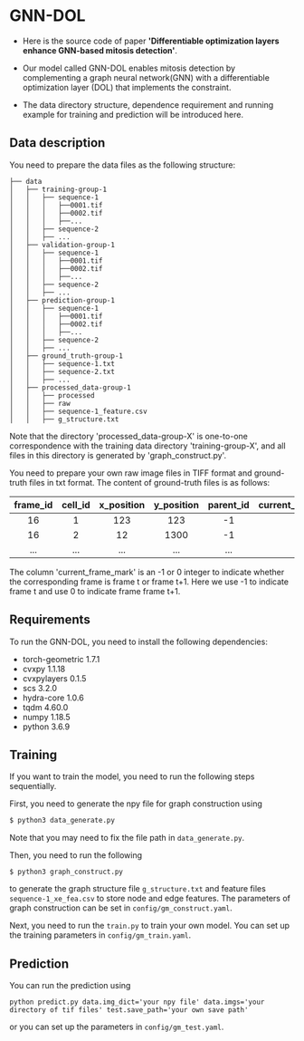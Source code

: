 # GNN-DOL

* Here is the source code of paper **'Differentiable optimization layers enhance GNN-based mitosis detection'**.

* Our model called GNN-DOL enables mitosis detection by complementing a graph neural network(GNN) with a differentiable optimization layer (DOL) that implements the constraint.

* The data directory structure, dependence requirement and running example for training and prediction will be introduced here.

## Data description
You need to prepare the data files as the following structure:
```
├── data
│   ├── training-group-1
│   │   ├── sequence-1
│   │   │   ├──0001.tif
│   │   │   ├──0002.tif
│   │   │   ├──...
│   │   ├── sequence-2
│   │   ├── ...
│   ├── validation-group-1
│   │   ├── sequence-1
│   │   │   ├──0001.tif
│   │   │   ├──0002.tif
│   │   │   ├──...
│   │   ├── sequence-2
│   │   ├── ...
│   ├── prediction-group-1
│   │   ├── sequence-1
│   │   │   ├──0001.tif
│   │   │   ├──0002.tif
│   │   │   ├──...
│   │   ├── sequence-2
│   │   ├── ...
│   ├── ground_truth-group-1
│   │   ├── sequence-1.txt
│   │   ├── sequence-2.txt
│   │   ├── ...
│   ├── processed_data-group-1
│   │   ├── processed
│   │   ├── raw
│   │   ├── sequence-1_feature.csv
│   │   ├── g_structure.txt
```
Note that the directory 'processed_data-group-X' is one-to-one correspondence with the training data directory 'training-group-X', and all files in this directory is generated by 'graph_construct.py'. 

You need to prepare your own raw image files in TIFF format and ground-truth files in txt format. The content of ground-truth files is as follows:

| frame_id | cell_id| x_position | y_position | parent_id|current_frame_mark|
|  :----:  | :----:  |  :----:  | :----:  |  :----:  | :----:  |
  16 | 1 | 123 | 123 | -1 |-1|
  16 | 2 | 12  | 1300 | -1 |-1|  
  ... | ... | ...  | ... | ... |...|

The column 'current_frame_mark' is an -1 or 0 integer to indicate whether the corresponding frame is frame t or frame t+1. Here we use -1 to indicate frame t and use 0 to indicate frame frame t+1. 

## Requirements

To run the GNN-DOL, you need to install the following dependencies:

* torch-geometric 1.7.1
* cvxpy 1.1.18
* cvxpylayers 0.1.5
* scs 3.2.0
* hydra-core 1.0.6
* tqdm 4.60.0
* numpy 1.18.5
* python 3.6.9

## Training
If you want to train the model, you need to run the following steps sequentially.

First, you need to generate the npy file for graph construction using
```bash
$ python3 data_generate.py
```
Note that you may need to fix the file path in `data_generate.py`.

Then, you need to run the following
```
$ python3 graph_construct.py
```
to generate the graph structure file `g_structure.txt` and feature files `sequence-1_xe_fea.csv` to store node and edge features. The parameters of graph construction can be set in
`config/gm_construct.yaml`.

Next, you need to run the `train.py` to train your own model. You can set up the training parameters in `config/gm_train.yaml`.


## Prediction
You can run the prediction using
```
python predict.py data.img_dict='your npy file' data.imgs='your directory of tif files' test.save_path='your own save path'
```
or you can set up the parameters in `config/gm_test.yaml`.
